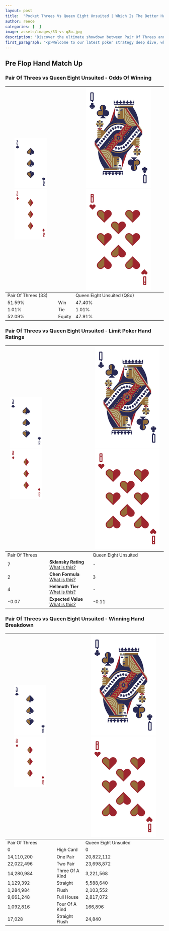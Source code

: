 ```yaml
---
layout: post
title:  "Pocket Threes Vs Queen Eight Unsuited | Which Is The Better Hand In Poker? A Complete Guide"
author: reece
categories: [  ]
image: assets/images/33-vs-q8o.jpg
description: "Discover the ultimate showdown between Pair Of Threes and Queen Eight Unsuited in poker! Uncover the odds, strategies, and scenarios where one hand triumphs over the other. Get ready to up your poker game with this thrilling analysis."
first_paragraph: "<p>Welcome to our latest poker strategy deep dive, where we're pitting two distinct hands against each other in a high-stakes showdown: Pair Of Threes vs Queen Eight Unsuited.</p><p>In the dynamic world of poker, every decision counts, and knowing which hand holds the upper hand is key to your success at the table.</p><p>In this article, we'll dissect these two hands, explore the scenarios where one dominates the other, and equip you with the knowledge to make strategic choices that can tip the odds in your favor.</p><p>Get ready to unravel the intriguing dynamics of these poker hands and elevate your game to new heights.</p>"
---
```




[comment]: # (sp0)

## Pre Flop Hand Match Up

<div class="table hand-ratings" markdown="1"> 



### Pair Of Threes vs Queen Eight Unsuited - Odds Of Winning


    
| ![image info](assets/images/hand1/3.png) ![image info](assets/images/hand1/3o.png) |  | ![image info](assets/images/hand2/Q.png) ![image info](assets/images/hand2/8o.png) |
| -------- | -------- | -------- |
| Pair Of Threes (33) |  | Queen Eight Unsuited (Q8o) |
| 51.59% | Win | 47.40% |
| 1.01% | Tie | 1.01% |
| 52.09% | Equity | 47.91% |




[comment]: # (sp1)



### Pair Of Threes vs Queen Eight Unsuited - Limit Poker Hand Ratings


    
| ![image info](assets/images/hand1/3.png) ![image info](assets/images/hand1/3o.png) |  | ![image info](assets/images/hand2/Q.png) ![image info](assets/images/hand2/8o.png) |
| -------- | -------- | -------- |
| Pair Of Threes |  | Queen Eight Unsuited |
| 7 | **Sklansky Rating** [What is this?](/sklansky-rating-explained) | - |
| 2 | **Chen Formula** [What is this?](/chen-formula-explained) | 3 |
| 4 | **Hellmuth Tier** [What is this?](/Hellmuth-tier-explained) | - |
| -0.07 | **Expected Value** [What is this?](/expected-value-explained) | -0.11 |




[comment]: # (sp2)



### Pair Of Threes vs Queen Eight Unsuited - Winning Hand Breakdown


    
| ![image info](assets/images/hand1/3.png) ![image info](assets/images/hand1/3o.png) |  | ![image info](assets/images/hand2/Q.png) ![image info](assets/images/hand2/8o.png) |
| -------- | -------- | -------- |
| Pair Of Threes |  | Queen Eight Unsuited |
| 0 | High Card | 0 |
| 14,110,200 | One Pair | 20,822,112 |
| 22,022,496 | Two Pair | 23,698,872 |
| 14,280,984 | Three Of A Kind | 3,221,568 |
| 1,129,392 | Straight | 5,588,640 |
| 1,284,984 | Flush | 2,103,552 |
| 9,661,248 | Full House | 2,817,072 |
| 1,092,816 | Four Of A Kind | 166,896 |
| 17,028 | Straight Flush | 24,840 |




[comment]: # (sp3)



</div>

[comment]: # (sp4)



[comment]: # (sp5)

